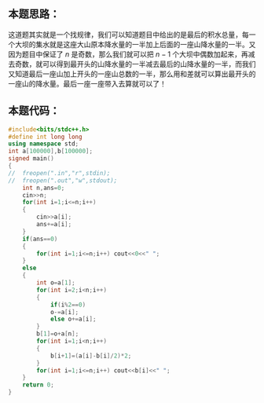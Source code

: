 ## 本题思路：
这道题其实就是一个找规律，我们可以知道题目中给出的是最后的积水总量，每一个大坝的集水就是这座大山原本降水量的一半加上后面的一座山降水量的一半。又因为题目中保证了 $n$ 是奇数，那么我们就可以把 $n-1$ 个大坝中偶数加起来，再减去奇数，就可以得到最开头的山降水量的一半减去最后的山降水量的一半，而我们又知道最后一座山加上开头的一座山总数的一半，那么用和差就可以算出最开头的一座山的降水量。最后一座一座带入去算就可以了！
## 本题代码：
```cpp
#include<bits/stdc++.h>
#define int long long
using namespace std;
int a[100000],b[100000];
signed main()
{
//	freopen(".in","r",stdin);
//	freopen(".out","w",stdout);
	int n,ans=0;
	cin>>n;
	for(int i=1;i<=n;i++)
	{
		cin>>a[i];
		ans+=a[i];
	}
	if(ans==0)
	{
		for(int i=1;i<=n;i++) cout<<0<<" ";
	}
	else
	{
		int o=a[1];
		for(int i=2;i<n;i++)
		{
			if(i%2==0)
			o-=a[i];
			else o+=a[i];
		}
		b[1]=o+a[n];
		for(int i=1;i<n;i++)
		{
			b[i+1]=(a[i]-b[i]/2)*2;
		}
		for(int i=1;i<=n;i++) cout<<b[i]<<" "; 
	}
	return 0;
}

```
